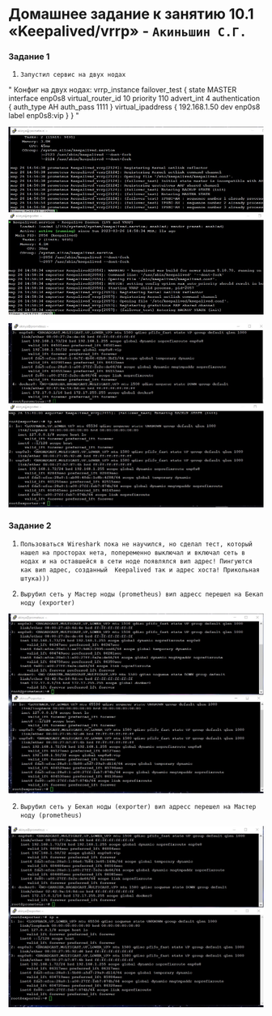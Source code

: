 # Домашнее задание к занятию 10.1 «Keepalived/vrrp» - `Акиньшин С.Г.`


### Задание 1

1. `Запустил сервис на двух нодах`

"
Конфиг на двух нодах:
vrrp_instance failover_test {
    state MASTER
    interface enp0s8
    virtual_router_id 10
    priority 110
    advert_int 4
    authentication {
    auth_type AH
    auth_pass 1111
    }
    virtual_ipaddress {
        192.168.1.50 dev enp0s8 label enp0s8:vip
    }
}
"

![Status](https://github.com/akinya1974/KEEPALIVED/blob/main/JPG/STATUS.jpg)

![IP ADD](https://github.com/akinya1974/KEEPALIVED/blob/main/JPG/IP%20ADD.jpg)


### Задание 2

1. `Пользоваться Wireshark пока не научился, но сделал тест, который нашел на просторах нета, попеременно выключал и включал сеть в нодах и на оставшейся в сети ноде появлялся вип адрес! Пингуются как вип адрес, созданный  Keepalived так и адрес хоста! Прикольная штука)))`


1. `Вырубил сеть у Мастер ноды (prometheus) вип адресс перешел на Бекап ноду (exporter)`

![JPG](https://github.com/akinya1974/KEEPALIVED/blob/main/JPG/Вырубил%20сеть%20у%20Мастер%20ноды%20(prometheus)%20вип%20адресс%20перешел%20на%20Бекап%20ноду%20(exporter).jpg)


2. `Вырубил сеть у Бекап ноды (exporter) вип адресс перешел на Мастер ноду (prometheus)`

![JPG](https://github.com/akinya1974/KEEPALIVED/blob/main/JPG/Вырубил%20сеть%20у%20букап%20ноды%20(exporter)%20вип%20адресс%20перешел%20на%20Мастер%20ноду%20(prometheus).jpg)